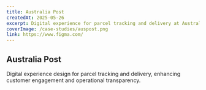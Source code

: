 ```yaml
---
title: Australia Post
createdAt: 2025-05-26
excerpt: Digital experience for parcel tracking and delivery at Australia Post.
coverImage: /case-studies/auspost.png
link: https://www.figma.com/
---
```


## Australia Post

Digital experience design for parcel tracking and delivery, enhancing customer engagement and operational transparency.
